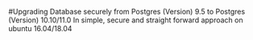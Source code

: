 #Upgrading Database securely from Postgres (Version) 9.5 to Postgres (Version) 10.10/11.0
In simple, secure and straight forward approach on ubuntu 16.04/18.04
